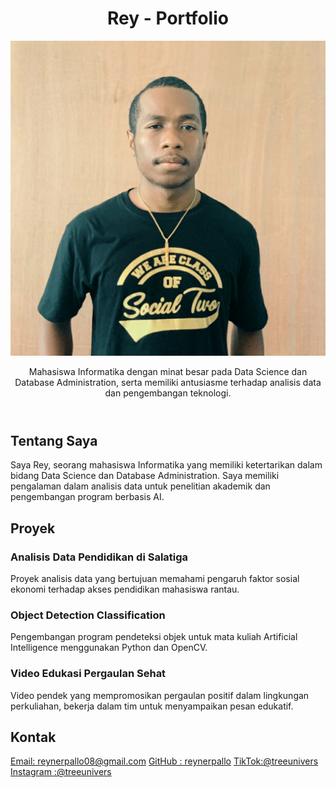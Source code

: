 <!DOCTYPE html>
<html lang="en">
<head>
  <meta charset="UTF-8">
  <meta name="viewport" content="width=device-width, initial-scale=1.0">
 </head>
<body>
  <header>
    <h1>Rey - Portfolio</h1>
    <!-- Foto Profil -->
    <img src="profile.jpg" alt="Rey's Profile Picture" class="profile-picture">
    <p>Mahasiswa Informatika dengan minat besar pada Data Science dan Database Administration, serta memiliki antusiasme terhadap analisis data dan pengembangan teknologi.</p>
  </header>

  <section class="section">
    <h2>Tentang Saya</h2>
    <p>Saya Rey, seorang mahasiswa Informatika yang memiliki ketertarikan dalam bidang Data Science dan Database Administration. Saya memiliki pengalaman dalam analisis data untuk penelitian akademik dan pengembangan program berbasis AI.</p>
  </section>

  <section class="section">
    <h2>Proyek</h2>
    <div class="project">
      <h3>Analisis Data Pendidikan di Salatiga</h3>
      <p>Proyek analisis data yang bertujuan memahami pengaruh faktor sosial ekonomi terhadap akses pendidikan mahasiswa rantau.</p>
    </div>
    <div class="project">
      <h3>Object Detection Classification</h3>
      <p>Pengembangan program pendeteksi objek untuk mata kuliah Artificial Intelligence menggunakan Python dan OpenCV.</p>
    </div>
    <div class="project">
      <h3>Video Edukasi Pergaulan Sehat</h3>
      <p>Video pendek yang mempromosikan pergaulan positif dalam lingkungan perkuliahan, bekerja dalam tim untuk menyampaikan pesan edukatif.</p>
    </div>
  </section>

  <section class="section contact">
    <h2>Kontak</h2>
    <a href="mailto:reynerpallo08@gmail.com">Email: reynerpallo08@gmail.com</a>
    <a href="https://github.com/reynerpallo">GitHub : reynerpallo</a>
    <a href="https://www.tiktok.com/@treeunivers_">TikTok:@treeunivers</a>
    <a href="https://www.instagram.com/treeunivers/ ">Instagram :@treeunivers </a>
  </section>


</body>
</html>
